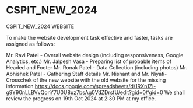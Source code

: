 # CSPIT_NEW_2024
CSPIT_NEW_2024 WEBSITE

To make the website development task effective and faster, tasks are assigned as follows:

Mr. Ravi Patel - Overall website design (including responsiveness, Google Analytics, etc.)
Mr. Jalpesh Vasa - Preparing list of probable items of Headed and Footer
Mr. Ronak Patel - Data Collection (including photos)
Mr. Abhishek Patel - Gathering Staff details
Mr. Nishant and Mr. Niyati-Crosschek of the new website with the old website for the missing information
https://docs.google.com/spreadsheets/d/1RXn1Zi-g9Y90nLLBVvQonY7U0U8uz7bsAg0VdZDrsfU/edit?gid=0#gid=0
We shall review the progress on 19th Oct 2024 at 2:30 PM at my office.
